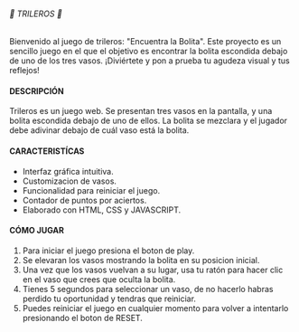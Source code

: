 ###### 🎪 TRILEROS 🎪

Bienvenido al juego de trileros: "Encuentra la Bolita". Este proyecto es un sencillo juego en el que el objetivo es encontrar la bolita escondida debajo de uno de los tres vasos. ¡Diviértete y pon a prueba tu agudeza visual y tus reflejos!

#### DESCRIPCIÓN 

Trileros es un juego web. Se presentan tres vasos en la pantalla, y una bolita escondida debajo de uno de ellos. La bolita se mezclara y el jugador debe adivinar debajo de cuál vaso está la bolita.

#### CARACTERISTÍCAS 

* Interfaz gráfica intuitiva.
* Customizacion de vasos.
* Funcionalidad para reiniciar el juego.
* Contador de puntos por aciertos.
* Elaborado con HTML, CSS y JAVASCRIPT.

#### CÓMO JUGAR

1. Para iniciar el juego presiona el boton de play.
2. Se elevaran los vasos mostrando la bolita en su posicion inicial.
3. Una vez que los vasos vuelvan a su lugar, usa tu ratón para hacer clic en el vaso que crees que oculta la bolita.
4. Tienes 5 segundos para seleccionar un vaso, de no hacerlo habras perdido tu oportunidad y tendras que reiniciar.
5. Puedes reiniciar el juego en cualquier momento para volver a intentarlo presionando el boton de RESET.
